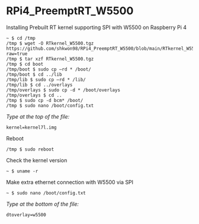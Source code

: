 # RPi4_PreemptRT_W5500
Installing Prebuilt RT kernel supporting SPI with W5500 on Raspberry Pi 4

    ~ $ cd /tmp
    /tmp $ wget -O RTkernel_W5500.tgz https://github.com/shkwon98/RPi4_PreemptRT_W5500/blob/main/RTkernel_W5500.tgz?raw=true
    /tmp $ tar xzf RTkernel_W5500.tgz
    /tmp $ cd boot
    /tmp/boot $ sudo cp –rd * /boot/ 
    /tmp/boot $ cd ../lib 
    /tmp/lib $ sudo cp –rd * /lib/ 
    /tmp/lib $ cd ../overlays 
    /tmp/overlays $ sudo cp -d * /boot/overlays 
    /tmp/overlays $ cd .. 
    /tmp $ sudo cp -d bcm* /boot/
    /tmp $ sudo nano /boot/config.txt
    
*Type at the top of the file:*

    kernel=kernel7l.img

Reboot

    /tmp $ sudo reboot
    
Check the kernel version

    ~ $ uname -r
    
Make extra ethernet connection with W5500 via SPI

    ~ $ sudo nano /boot/config.txt
    
*Type at the bottom of the file:*
    
    dtoverlay=w5500
